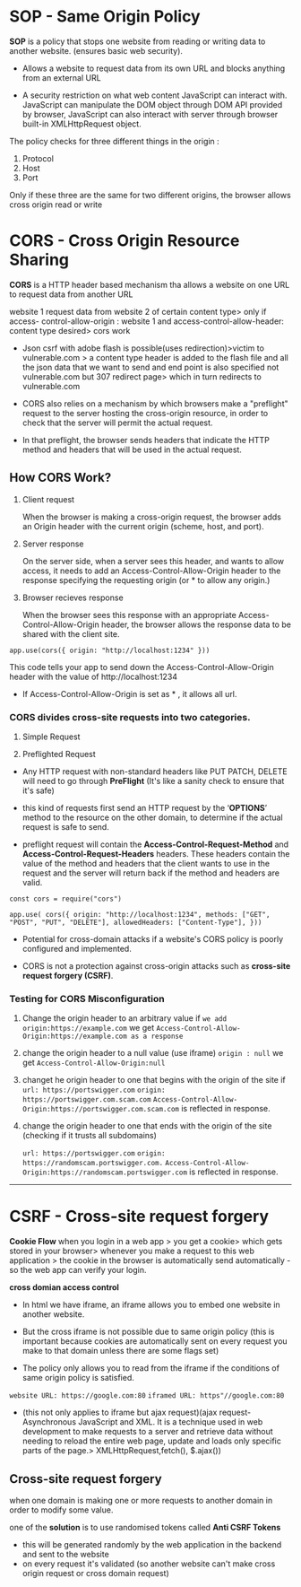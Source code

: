 # SOP - Same Origin Policy

__SOP__ is a policy that stops one website from reading or writing data to another website. (ensures basic web security).
- Allows a website to request data from its own URL and blocks anything from an external URL

* A security restriction on what web content JavaScript can interact with. JavaScript can manipulate the DOM object through DOM API provided by browser, JavaScript can also interact with server through browser built-in XMLHttpRequest object.

The policy checks for three different things in the origin :
1. Protocol
2. Host
3. Port

Only if these three are the same for two different origins, the browser allows cross origin read or write


# CORS - Cross Origin Resource Sharing

__CORS__ is a HTTP header based mechanism tha allows a website on one URL to request data from another URL

website 1 request data from website 2 of certain content type> only if access- control-allow-origin : website 1 and access-control-allow-header: content type desired> cors work

* Json csrf with adobe flash is possible(uses redirection)>victim to vulnerable.com >
        a content type header is added to the flash file and all the json data that we want to send and end point is also specified not vulnerable.com but 307 redirect page> which in turn redirects to vulnerable.com


- CORS also relies on a mechanism by which browsers make a "preflight" request to the server hosting the cross-origin resource, in order to check that the server will permit the actual request. 

- In that preflight, the browser sends headers that indicate the HTTP method and headers that will be used in the actual request.

## How CORS Work?

1. Client request

    When the browser is making a cross-origin request, the browser adds an Origin header with the current origin (scheme, host, and port).

2. Server response 

    On the server side, when a server sees this header, and wants to allow access, it needs to add an Access-Control-Allow-Origin header to the response specifying the requesting origin (or * to allow any origin.)

3. Browser recieves response

    When the browser sees this response with an appropriate Access-Control-Allow-Origin header, the browser allows the response data to be shared with the client site.


`app.use(cors({ origin: "http://localhost:1234" }))`

This code tells your app to send down the Access-Control-Allow-Origin header with the value of http://localhost:1234


- If Access-Control-Allow-Origin is set as * , it allows all url.


###  CORS divides cross-site requests into two categories.


1. Simple Request



2. Preflighted Request
- Any HTTP request with non-standard headers like PUT PATCH, DELETE will need to go through __PreFlight__ (It's like a sanity check to ensure that it's safe)

- this kind of requests first send an HTTP request by the ‘__OPTIONS__’ method to the resource on the other domain, to determine if the actual request is safe to send.

- preflight request will contain the __Access-Control-Request-Method__ and __Access-Control-Request-Headers__ headers. These headers contain the value of the method and headers that the client wants to use in the request and the server will return back if the method and headers are valid.

`const cors = require("cors")`

`app.use(
  cors({
    origin: "http://localhost:1234",
    methods: ["GET", "POST", "PUT", "DELETE"],
    allowedHeaders: ["Content-Type"],
  }))`


  -  Potential for cross-domain attacks if a website's CORS policy is poorly configured and implemented. 

  - CORS is not a protection against cross-origin attacks such as __cross-site request forgery (CSRF)__.


  ### Testing for CORS Misconfiguration
  1. Change the origin header to an arbitrary value
    if `we add origin:https://example.com` we get `Access-Control-Allow-Origin:https://example.com as a response`

  2. change the origin header to a null value (use iframe)
    `origin : null` we get `Access-Control-Allow-Origin:null`

  3. changet he origin header to one that begins with the origin of the site
    if `url: https://portswigger.com`
    `origin: https://portswigger.com.scam.com`
    `Access-Control-Allow-Origin:https://portswigger.com.scam.com` is reflected in response.

4. change the origin header to one that ends with the origin of the site  (checking if it trusts all subdomains)

    `url: https://portswigger.com`
    `origin: https://randomscam.portswigger.com.`
    `Access-Control-Allow-Origin:https://randomscam.portswigger.com` is reflected in response.



*****
# CSRF - Cross-site request forgery

__Cookie Flow__
when you login in a web app > you get a cookie> which gets stored in your browser> whenever you make a request to this web application > the cookie in the browser is automatically send automatically - so the web app can verify your login.

__cross domian access control__

- In html we have iframe, an iframe allows you to embed one website in another website.
- But the cross iframe is not possible due to same origin policy (this is important because cookies are automatically sent on every request you make to that domain unless there are some flags set)


- The policy only allows you to read from the iframe if the conditions of same origin policy is satisfied.

 
`website URL: https://google.com:80`
`iframed URL: https"//google.com:80`

* (this not only applies to iframe but ajax request)(ajax request-  Asynchronous JavaScript and XML. It is a technique used in web development to make requests to a server and retrieve data without needing to reload the entire web page, update and loads only specific parts of the page.> XMLHttpRequest,fetch(), $.ajax())


## __Cross-site request forgery__
 when one domain is making one or more requests to another domain in order to modify some value.

one of the __solution__ is to use randomised tokens called __Anti CSRF Tokens__
* this will be generated randomly by the web application in the backend and sent to the website
* on every request it's validated (so another website can't make cross origin request or cross domain request)


